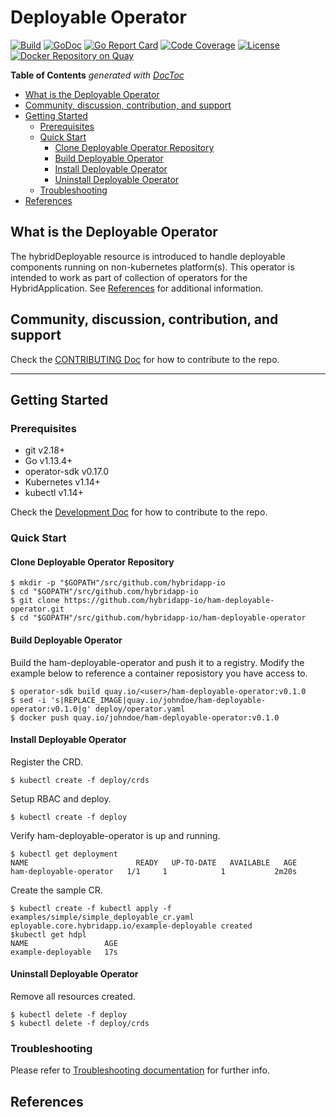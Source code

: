 # Deployable Operator

[![Build](http://prow.purple-chesterfield.com/badge.svg?jobs=multiarch-image-ham-deployable-operator-postsubmit)](http://prow.purple-chesterfield.com/?job=multiarch-image-ham-deployable-operator-postsubmit)
[![GoDoc](https://godoc.org/github.com/hybridapp-io/ham-deployable-operator?status.svg)](https://godoc.org/github.com/hybridapp-io/ham-deployable-operator)
[![Go Report Card](https://goreportcard.com/badge/github.com/hybridapp-io/ham-deployable-operator)](https://goreportcard.com/report/github.com/hybridapp-io/ham-deployable-operator)
[![Code Coverage](https://codecov.io/gh/hybridapp-io/ham-deployable-operator/branch/master/graphs/badge.svg?branch=master)](https://codecov.io/gh/hybridapp-io/ham-deployable-operator?branch=master)
[![License](https://img.shields.io/:license-apache-blue.svg)](http://www.apache.org/licenses/LICENSE-2.0.html)
[![Docker Repository on Quay](https://quay.io/repository/hybridappio/ham-deployable-operator/status "Docker Repository on Quay")](https://quay.io/repository/hybridappio/ham-deployable-operator)

<!-- START doctoc generated TOC please keep comment here to allow auto update -->
<!-- DON'T EDIT THIS SECTION, INSTEAD RE-RUN doctoc TO UPDATE -->
**Table of Contents**  *generated with [DocToc](https://github.com/thlorenz/doctoc)*

- [What is the Deployable Operator](#what-is-the-deployable-operator)
- [Community, discussion, contribution, and support](#community-discussion-contribution-and-support)
- [Getting Started](#getting-started)
    - [Prerequisites](#prerequisites)
    - [Quick Start](#quick-start)
        - [Clone Deployable Operator Repository](#clone-hybriddeployable-operator-repository)
        - [Build Deployable Operator](#build-hybriddeployable-operator)
        - [Install Deployable Operator](#install-hybriddeployable-operator)
        - [Uninstall Deployable Operator](#uninstall-hybriddeployable-operator)
    - [Troubleshooting](#troubleshooting)
- [References](#references)

<!-- END doctoc generated TOC please keep comment here to allow auto update -->

## What is the Deployable Operator

The hybridDeployable resource is introduced to handle deployable components running on non-kubernetes platform(s). This operator is intended to work as part of collection of operators for the HybridApplication.  See [References](#hybridApplication-references) for additional information.

## Community, discussion, contribution, and support

Check the [CONTRIBUTING Doc](CONTRIBUTING.md) for how to contribute to the repo.

------

## Getting Started

### Prerequisites

- git v2.18+
- Go v1.13.4+
- operator-sdk v0.17.0
- Kubernetes v1.14+
- kubectl v1.14+

Check the [Development Doc](docs/development.md) for how to contribute to the repo.

### Quick Start

#### Clone Deployable Operator Repository

```shell
$ mkdir -p "$GOPATH"/src/github.com/hybridapp-io
$ cd "$GOPATH"/src/github.com/hybridapp-io
$ git clone https://github.com/hybridapp-io/ham-deployable-operator.git
$ cd "$GOPATH"/src/github.com/hybridapp-io/ham-deployable-operator
```

#### Build Deployable Operator

Build the ham-deployable-operator and push it to a registry.  Modify the example below to reference a container reposistory you have access to.

```shell
$ operator-sdk build quay.io/<user>/ham-deployable-operator:v0.1.0
$ sed -i 's|REPLACE_IMAGE|quay.io/johndoe/ham-deployable-operator:v0.1.0|g' deploy/operator.yaml
$ docker push quay.io/johndoe/ham-deployable-operator:v0.1.0
```

#### Install Deployable Operator

Register the CRD.

```shell
$ kubectl create -f deploy/crds
```

Setup RBAC and deploy.

```shell
$ kubectl create -f deploy
```

Verify ham-deployable-operator is up and running.

```shell
$ kubectl get deployment
NAME                        READY   UP-TO-DATE   AVAILABLE   AGE
ham-deployable-operator   1/1     1            1           2m20s
```

Create the sample CR.

```shell
$ kubectl create -f kubectl apply -f examples/simple/simple_deployable_cr.yaml
eployable.core.hybridapp.io/example-deployable created
$kubectl get hdpl
NAME                 AGE
example-deployable   17s
```

#### Uninstall Deployable Operator

Remove all resources created.

```shell
$ kubectl delete -f deploy
$ kubectl delete -f deploy/crds
```

### Troubleshooting

Please refer to [Troubleshooting documentation](docs/trouble_shooting.md) for further info.

## References
